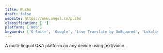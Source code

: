 ```yaml
---
title: Pucho
draft: false 
website: https://www.angel.co/pucho
classification: ['']
platform: ['Web']
keywords: ['G Suite', 'Google', 'Live Translate by GoSquared', 'Lokalise', 'Microsoft Translator', 'PROMT Translator', 'Polyglot', 'Spanish to English', 'Transifex', 'Wiktionary', 'dict.cc', 'iTranslate']
---
```

A multi-lingual Q&A platform on any device using text/voice.